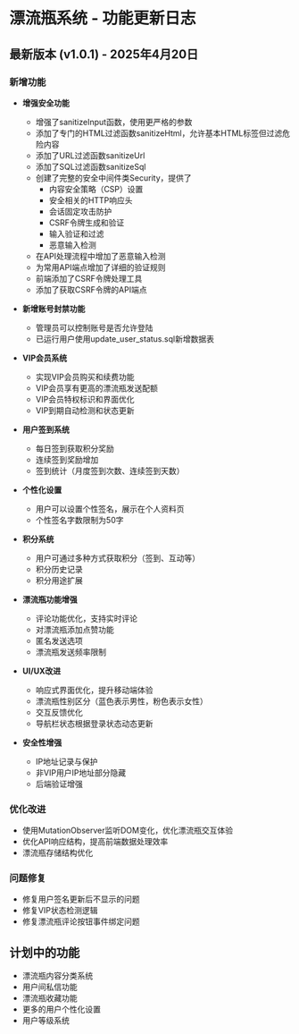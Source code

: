 # 漂流瓶系统 - 功能更新日志

## 最新版本 (v1.0.1) - 2025年4月20日

### 新增功能
- **增强安全功能**
  - 增强了sanitizeInput函数，使用更严格的参数
  - 添加了专门的HTML过滤函数sanitizeHtml，允许基本HTML标签但过滤危险内容
  - 添加了URL过滤函数sanitizeUrl
  - 添加了SQL过滤函数sanitizeSql
  - 创建了完整的安全中间件类Security，提供了
    - 内容安全策略（CSP）设置
    - 安全相关的HTTP响应头
    - 会话固定攻击防护
    - CSRF令牌生成和验证
    - 输入验证和过滤
    - 恶意输入检测
  - 在API处理流程中增加了恶意输入检测
  - 为常用API端点增加了详细的验证规则
  - 前端添加了CSRF令牌处理工具
  - 添加了获取CSRF令牌的API端点

- **新增账号封禁功能**
  - 管理员可以控制账号是否允许登陆
  - 已运行用户使用update_user_status.sql新增数据表

- **VIP会员系统**
  - 实现VIP会员购买和续费功能
  - VIP会员享有更高的漂流瓶发送配额
  - VIP会员特权标识和界面优化
  - VIP到期自动检测和状态更新

- **用户签到系统**
  - 每日签到获取积分奖励
  - 连续签到奖励增加
  - 签到统计（月度签到次数、连续签到天数）

- **个性化设置**
  - 用户可以设置个性签名，展示在个人资料页
  - 个性签名字数限制为50字

- **积分系统**
  - 用户可通过多种方式获取积分（签到、互动等）
  - 积分历史记录
  - 积分用途扩展

- **漂流瓶功能增强**
  - 评论功能优化，支持实时评论
  - 对漂流瓶添加点赞功能
  - 匿名发送选项
  - 漂流瓶发送频率限制

- **UI/UX改进**
  - 响应式界面优化，提升移动端体验
  - 漂流瓶性别区分（蓝色表示男性，粉色表示女性）
  - 交互反馈优化
  - 导航栏状态根据登录状态动态更新

- **安全性增强**
  - IP地址记录与保护
  - 非VIP用户IP地址部分隐藏
  - 后端验证增强

### 优化改进
- 使用MutationObserver监听DOM变化，优化漂流瓶交互体验
- 优化API响应结构，提高前端数据处理效率
- 漂流瓶存储结构优化

### 问题修复
- 修复用户签名更新后不显示的问题
- 修复VIP状态检测逻辑
- 修复漂流瓶评论按钮事件绑定问题

## 计划中的功能
- 漂流瓶内容分类系统
- 用户间私信功能
- 漂流瓶收藏功能
- 更多的用户个性化设置
- 用户等级系统 